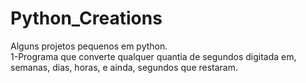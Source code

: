 # Python_Creations
Alguns projetos pequenos em python.<br>
1-Programa que converte qualquer quantia de segundos digitada em, semanas, dias, horas, e ainda, segundos que restaram.
